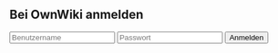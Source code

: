 ## Bei OwnWiki anmelden
<form action="/backend/login.php" method="post">
    <input type="text" name="username" placeholder="Benutzername">
    <input type="password" name="pw" placeholder="Passwort">
    <input type="submit" value="Anmelden">
</form>